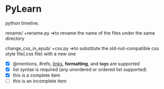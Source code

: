 PyLearn
=======

python timeline.

rename/
+rename.py
=>to rename the name of the files under the same directory

change_css_in_epub/
+css.py
=>to substitute the old-not-compatible css style file(.css file) with a new one


- [x] @mentions, #refs, [links](), **formatting**, and <del>tags</del> are supported
- [x] list syntax is required (any unordered or ordered list supported)
- [x] this is a complete item
- [ ] this is an incomplete item
